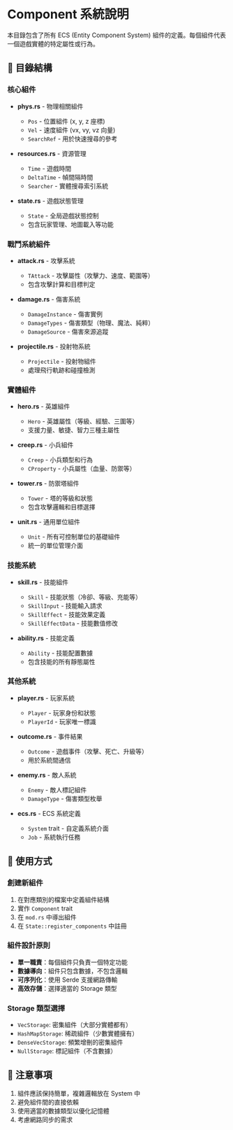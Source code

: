 # Component 系統說明

本目錄包含了所有 ECS (Entity Component System) 組件的定義。每個組件代表一個遊戲實體的特定屬性或行為。

## 📁 目錄結構

### 核心組件

- **phys.rs** - 物理相關組件
  - `Pos` - 位置組件 (x, y, z 座標)
  - `Vel` - 速度組件 (vx, vy, vz 向量)
  - `SearchRef` - 用於快速搜尋的參考

- **resources.rs** - 資源管理
  - `Time` - 遊戲時間
  - `DeltaTime` - 幀間隔時間
  - `Searcher` - 實體搜尋索引系統

- **state.rs** - 遊戲狀態管理
  - `State` - 全局遊戲狀態控制
  - 包含玩家管理、地圖載入等功能

### 戰鬥系統組件

- **attack.rs** - 攻擊系統
  - `TAttack` - 攻擊屬性（攻擊力、速度、範圍等）
  - 包含攻擊計算和目標判定

- **damage.rs** - 傷害系統
  - `DamageInstance` - 傷害實例
  - `DamageTypes` - 傷害類型（物理、魔法、純粹）
  - `DamageSource` - 傷害來源追蹤

- **projectile.rs** - 投射物系統
  - `Projectile` - 投射物組件
  - 處理飛行軌跡和碰撞檢測

### 實體組件

- **hero.rs** - 英雄組件
  - `Hero` - 英雄屬性（等級、經驗、三圍等）
  - 支援力量、敏捷、智力三種主屬性

- **creep.rs** - 小兵組件
  - `Creep` - 小兵類型和行為
  - `CProperty` - 小兵屬性（血量、防禦等）

- **tower.rs** - 防禦塔組件
  - `Tower` - 塔的等級和狀態
  - 包含攻擊邏輯和目標選擇

- **unit.rs** - 通用單位組件
  - `Unit` - 所有可控制單位的基礎組件
  - 統一的單位管理介面

### 技能系統

- **skill.rs** - 技能組件
  - `Skill` - 技能狀態（冷卻、等級、充能等）
  - `SkillInput` - 技能輸入請求
  - `SkillEffect` - 技能效果定義
  - `SkillEffectData` - 技能數值修改

- **ability.rs** - 技能定義
  - `Ability` - 技能配置數據
  - 包含技能的所有靜態屬性

### 其他系統

- **player.rs** - 玩家系統
  - `Player` - 玩家身份和狀態
  - `PlayerId` - 玩家唯一標識

- **outcome.rs** - 事件結果
  - `Outcome` - 遊戲事件（攻擊、死亡、升級等）
  - 用於系統間通信

- **enemy.rs** - 敵人系統
  - `Enemy` - 敵人標記組件
  - `DamageType` - 傷害類型枚舉

- **ecs.rs** - ECS 系統定義
  - `System` trait - 自定義系統介面
  - `Job` - 系統執行任務

## 🔧 使用方式

### 創建新組件

1. 在對應類別的檔案中定義組件結構
2. 實作 `Component` trait
3. 在 `mod.rs` 中導出組件
4. 在 `State::register_components` 中註冊

### 組件設計原則

- **單一職責**：每個組件只負責一個特定功能
- **數據導向**：組件只包含數據，不包含邏輯
- **可序列化**：使用 Serde 支援網路傳輸
- **高效存儲**：選擇適當的 Storage 類型

### Storage 類型選擇

- `VecStorage`: 密集組件（大部分實體都有）
- `HashMapStorage`: 稀疏組件（少數實體擁有）
- `DenseVecStorage`: 頻繁增刪的密集組件
- `NullStorage`: 標記組件（不含數據）

## 📝 注意事項

1. 組件應該保持簡單，複雜邏輯放在 System 中
2. 避免組件間的直接依賴
3. 使用適當的數據類型以優化記憶體
4. 考慮網路同步的需求